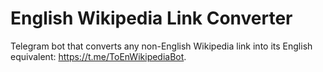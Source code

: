 # English Wikipedia Link Converter
Telegram bot that converts any non-English Wikipedia link into its English equivalent: https://t.me/ToEnWikipediaBot.
